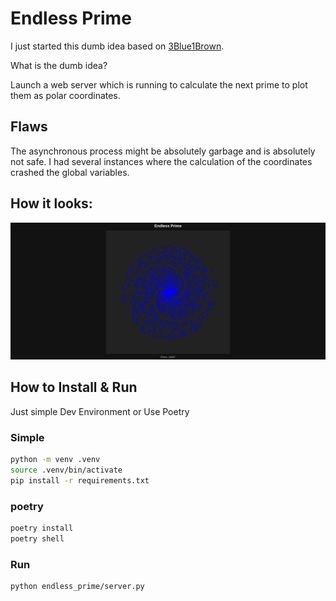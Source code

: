 # Endless Prime

I just started this dumb idea based on [3Blue1Brown](https://www.youtube.com/watch?v=EK32jo7i5LQ).

What is the dumb idea?

Launch a web server which is running to calculate the next prime to plot them as polar coordinates.

## Flaws

The asynchronous process might be absolutely garbage and is absolutely not safe.
I had several instances where the calculation of the coordinates crashed the global variables.

## How it looks:

![screenshot](assets/prime_13687.png)

## How to Install & Run

Just simple Dev Environment or Use Poetry

### Simple

```bash
python -m venv .venv
source .venv/bin/activate
pip install -r requirements.txt
```

### poetry

```bash
poetry install
poetry shell
```

### Run

```bash
python endless_prime/server.py
```